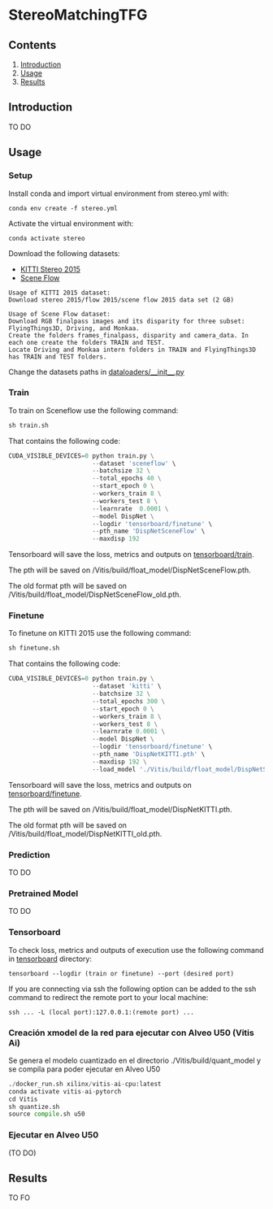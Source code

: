 # StereoMatchingTFG

## Contents

1. [Introduction](#introduction)
2. [Usage](#usage)
3. [Results](#results)

## Introduction
TO DO

## Usage

### Setup

Install conda and import virtual environment from stereo.yml with:
```
conda env create -f stereo.yml
```
Activate the virtual environment with:
```
conda activate stereo
```

Download the following datasets:
- [KITTI Stereo 2015](http://www.cvlibs.net/datasets/kitti/eval_scene_flow.php?benchmark=stereo)
- [Scene Flow](https://lmb.informatik.uni-freiburg.de/resources/datasets/SceneFlowDatasets.en.html)

```
Usage of KITTI 2015 dataset:
Download stereo 2015/flow 2015/scene flow 2015 data set (2 GB)

Usage of Scene Flow dataset:
Download RGB finalpass images and its disparity for three subset: FlyingThings3D, Driving, and Monkaa.
Create the folders frames_finalpass, disparity and camera_data. In each one create the folders TRAIN and TEST.
Locate Driving and Monkaa intern folders in TRAIN and FlyingThings3D has TRAIN and TEST folders.
```

Change the datasets paths in [dataloaders/\_\_init\_\_.py](dataloaders/__init__.py)

### Train
To train on Sceneflow use the following command:
```python
sh train.sh
```
That contains the following code:
```python
CUDA_VISIBLE_DEVICES=0 python train.py \
                       --dataset 'sceneflow' \
                       --batchsize 32 \
                       --total_epochs 40 \
                       --start_epoch 0 \
                       --workers_train 8 \
                       --workers_test 8 \
                       --learnrate  0.0001 \
                       --model DispNet \
                       --logdir 'tensorboard/finetune' \
                       --pth_name 'DispNetSceneFlow' \
                       --maxdisp 192
```
Tensorboard will save the loss, metrics and outputs on [tensorboard/train](tensorboard/train).

The pth will be saved on /Vitis/build/float_model/DispNetSceneFlow.pth.

The old format pth will be saved on /Vitis/build/float_model/DispNetSceneFlow_old.pth.

### Finetune
To finetune on KITTI 2015 use the following command:
```python
sh finetune.sh
```
That contains the following code:
```python
CUDA_VISIBLE_DEVICES=0 python train.py \
                       --dataset 'kitti' \
                       --batchsize 32 \
                       --total_epochs 300 \
                       --start_epoch 0 \
                       --workers_train 8 \
                       --workers_test 8 \
                       --learnrate 0.0001 \
                       --model DispNet \
                       --logdir 'tensorboard/finetune' \
                       --pth_name 'DispNetKITTI.pth' \
                       --maxdisp 192 \
                       --load_model './Vitis/build/float_model/DispNetSceneFlow.pth'
```

Tensorboard will save the loss, metrics and outputs on [tensorboard/finetune](tensorboard/finetune).

The pth will be saved on /Vitis/build/float_model/DispNetKITTI.pth.

The old format pth will be saved on /Vitis/build/float_model/DispNetKITTI_old.pth.

### Prediction
TO DO

### Pretrained Model
TO DO

### Tensorboard
To check loss, metrics and outputs of execution use the following command in [tensorboard](tensorboard) directory:
```
tensorboard --logdir (train or finetune) --port (desired port)
```

If you are connecting via ssh the following option can be added to the ssh command to redirect the remote port to your local machine:
```
ssh ... -L (local port):127.0.0.1:(remote port) ...
```

### Creación xmodel de la red para ejecutar con Alveo U50 (Vitis Ai)
Se genera el modelo cuantizado en el directorio ./Vitis/build/quant_model y se compila para poder ejecutar en Alveo U50
```python
./docker_run.sh xilinx/vitis-ai-cpu:latest
conda activate vitis-ai-pytorch
cd Vitis
sh quantize.sh
source compile.sh u50
```
### Ejecutar en Alveo U50
(TO DO)

## Results
TO FO

